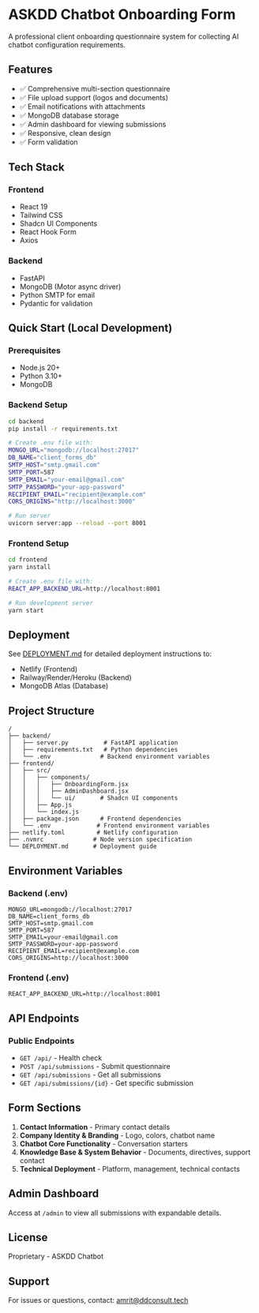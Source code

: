 # ASKDD Chatbot Onboarding Form

A professional client onboarding questionnaire system for collecting AI chatbot configuration requirements.

## Features

- ✅ Comprehensive multi-section questionnaire
- ✅ File upload support (logos and documents)
- ✅ Email notifications with attachments
- ✅ MongoDB database storage
- ✅ Admin dashboard for viewing submissions
- ✅ Responsive, clean design
- ✅ Form validation

## Tech Stack

### Frontend
- React 19
- Tailwind CSS
- Shadcn UI Components
- React Hook Form
- Axios

### Backend
- FastAPI
- MongoDB (Motor async driver)
- Python SMTP for email
- Pydantic for validation

## Quick Start (Local Development)

### Prerequisites
- Node.js 20+
- Python 3.10+
- MongoDB

### Backend Setup

```bash
cd backend
pip install -r requirements.txt

# Create .env file with:
MONGO_URL="mongodb://localhost:27017"
DB_NAME="client_forms_db"
SMTP_HOST="smtp.gmail.com"
SMTP_PORT=587
SMTP_EMAIL="your-email@gmail.com"
SMTP_PASSWORD="your-app-password"
RECIPIENT_EMAIL="recipient@example.com"
CORS_ORIGINS="http://localhost:3000"

# Run server
uvicorn server:app --reload --port 8001
```

### Frontend Setup

```bash
cd frontend
yarn install

# Create .env file with:
REACT_APP_BACKEND_URL=http://localhost:8001

# Run development server
yarn start
```

## Deployment

See [DEPLOYMENT.md](DEPLOYMENT.md) for detailed deployment instructions to:
- Netlify (Frontend)
- Railway/Render/Heroku (Backend)
- MongoDB Atlas (Database)

## Project Structure

```
/
├── backend/
│   ├── server.py          # FastAPI application
│   ├── requirements.txt   # Python dependencies
│   └── .env              # Backend environment variables
├── frontend/
│   ├── src/
│   │   ├── components/
│   │   │   ├── OnboardingForm.jsx
│   │   │   ├── AdminDashboard.jsx
│   │   │   └── ui/       # Shadcn UI components
│   │   ├── App.js
│   │   └── index.js
│   ├── package.json      # Frontend dependencies
│   └── .env             # Frontend environment variables
├── netlify.toml         # Netlify configuration
├── .nvmrc              # Node version specification
└── DEPLOYMENT.md       # Deployment guide
```

## Environment Variables

### Backend (.env)
```
MONGO_URL=mongodb://localhost:27017
DB_NAME=client_forms_db
SMTP_HOST=smtp.gmail.com
SMTP_PORT=587
SMTP_EMAIL=your-email@gmail.com
SMTP_PASSWORD=your-app-password
RECIPIENT_EMAIL=recipient@example.com
CORS_ORIGINS=http://localhost:3000
```

### Frontend (.env)
```
REACT_APP_BACKEND_URL=http://localhost:8001
```

## API Endpoints

### Public Endpoints
- `GET /api/` - Health check
- `POST /api/submissions` - Submit questionnaire
- `GET /api/submissions` - Get all submissions
- `GET /api/submissions/{id}` - Get specific submission

## Form Sections

1. **Contact Information** - Primary contact details
2. **Company Identity & Branding** - Logo, colors, chatbot name
3. **Chatbot Core Functionality** - Conversation starters
4. **Knowledge Base & System Behavior** - Documents, directives, support contact
5. **Technical Deployment** - Platform, management, technical contacts

## Admin Dashboard

Access at `/admin` to view all submissions with expandable details.

## License

Proprietary - ASKDD Chatbot

## Support

For issues or questions, contact: amrit@ddconsult.tech